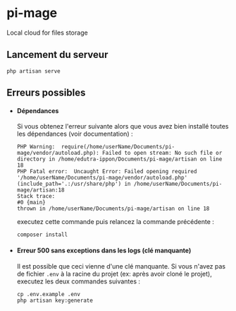 # pi-mage
Local cloud for files storage


## Lancement du serveur

```SH
php artisan serve
```


## Erreurs possibles

- #### Dépendances
    Si vous obtenez l'erreur suivante alors que vous avez bien installé toutes les dépendances (voir documentation) :
    
    ```SH
    PHP Warning:  require(/home/userName/Documents/pi-mage/vendor/autoload.php): Failed to open stream: No such file or directory in /home/edutra-ippon/Documents/pi-mage/artisan on line 18
    PHP Fatal error:  Uncaught Error: Failed opening required '/home/userName/Documents/pi-mage/vendor/autoload.php' (include_path='.:/usr/share/php') in /home/userName/Documents/pi-mage/artisan:18
    Stack trace:
    #0 {main}
    thrown in /home/userName/Documents/pi-mage/artisan on line 18
    ```
    
    executez cette commande puis relancez la commande précédente :
    
    ```SH
    composer install
    ```

- #### Erreur 500 sans exceptions dans les logs (clé manquante)

    Il est possible que ceci vienne d'une clé manquante.
    Si vous n'avez pas de fichier `.env` à la racine du projet (ex: après avoir cloné le projet), executez les deux commandes suivantes :
    
    ```SH
    cp .env.example .env
    php artisan key:generate
    ```

